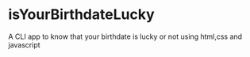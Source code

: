 # isYourBirthdateLucky
A CLI app to know that your birthdate is lucky or not using html,css and javascript
